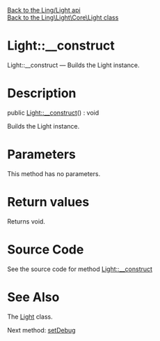 [Back to the Ling/Light api](https://github.com/lingtalfi/Light/blob/master/doc/api/Ling/Light.md)<br>
[Back to the Ling\Light\Core\Light class](https://github.com/lingtalfi/Light/blob/master/doc/api/Ling/Light/Core/Light.md)


Light::__construct
================



Light::__construct — Builds the Light instance.




Description
================


public [Light::__construct](https://github.com/lingtalfi/Light/blob/master/doc/api/Ling/Light/Core/Light/__construct.md)() : void




Builds the Light instance.




Parameters
================

This method has no parameters.


Return values
================

Returns void.








Source Code
===========
See the source code for method [Light::__construct](https://github.com/lingtalfi/Light/blob/master/Core/Light.php#L137-L153)


See Also
================

The [Light](https://github.com/lingtalfi/Light/blob/master/doc/api/Ling/Light/Core/Light.md) class.

Next method: [setDebug](https://github.com/lingtalfi/Light/blob/master/doc/api/Ling/Light/Core/Light/setDebug.md)<br>

